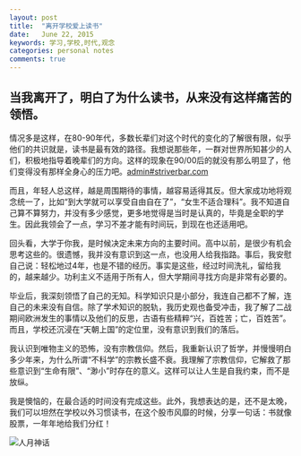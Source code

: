 ```yaml
---
layout: post
title:  "离开学校爱上读书"
date:   June 22, 2015
keywords: 学习,学校,时代,观念
categories: personal notes
comments: true
---
```

当我离开了，明白了为什么读书，从来没有这样痛苦的领悟。
------------------------------------
情况多是这样，在80-90年代，多数长辈们对这个时代的变化的了解很有限，似乎他们的共识就是，读书是最有效的路径。我想说那些年，一群对世界所知甚少的人们，积极地指导着晚辈们的方向。这样的现象在90/00后的就没有那么明显了，他们变得没有那样全身心的压力吧。[admin#striverbar.com][mail]

而且，年轻人总这样，越是周围期待的事情，越容易适得其反。但大家成功地将观念统一了，比如“到大学就可以享受自由自在了”，“女生不适合理科”。我不知道自己算不算努力，并没有多少感觉，更多地觉得是当时是认真的，毕竟是全职的学生。因此我领会了一点，学习不差才能有时间玩，到现在也还适用吧。    

回头看，大学于你我，是时候决定未来方向的主要时间。高中以前，是很少有机会思考这些的。很遗憾，我并没有意识到这一点，也没用人给我指路。事后，我安慰自己说：轻松地过4年，也是不错的经历。事实是这些，经过时间洗礼，留给我的，越来越少。功利主义不适用于所有人，但大学期间寻找方向是非常有必要的。    

毕业后，我深刻领悟了自己的无知。科学知识只是小部分，我连自己都不了解，连自己的未来没有自信。除了学术知识的脱轨，我历史观也备受冲击，我了解了二战期间欧洲发生的事情以及他们的反思，古语有些精粹“兴，百姓苦；亡，百姓苦”。而且，学校还沉浸在“天朝上国”的定位里，没有意识到我们的落后。    

我认识到唯物主义的恐怖，没有宗教信仰。然后，我重新认识了哲学，并慢慢明白多少年来，为什么所谓“不科学”的宗教长盛不衰。我理解了宗教信仰，它解救了那些意识到“生命有限”、“渺小”时存在的意义。这样可以让人生是自我约束，而不是放纵。    

我是懊恼的，在最合适的时间没有完成这些。此外，我想表达的是，还不是太晚，我们可以坦然在学校以外习惯读书，在这个股市风靡的时候，分享一句话：书就像股票，一年年地给我们分红！

![人月神话]({{site.site_root}}./img/man_month.jpg)


[mail]: mailto:admin@striverbar.com